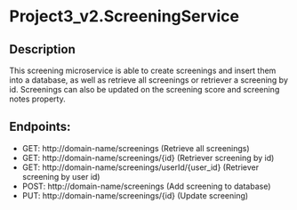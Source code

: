 # Project3_v2.ScreeningService
Description
-----------
This screening microservice is able to create screenings and insert them into a database, as well as retrieve all screenings or retriever a screening by id. Screenings can also be updated on the screening score and screening notes property.

Endpoints:
---------

- GET: http://domain-name/screenings (Retrieve all screenings)
- GET: http://domain-name/screenings/{id} (Retriever screening by id)
- GET: http://domain-name/screenings/userId/{user_id} (Retriever screening by user id)
- POST: http://domain-name/screenings (Add screening to database)
- PUT: http://domain-name/screenings/{id} (Update screening)


